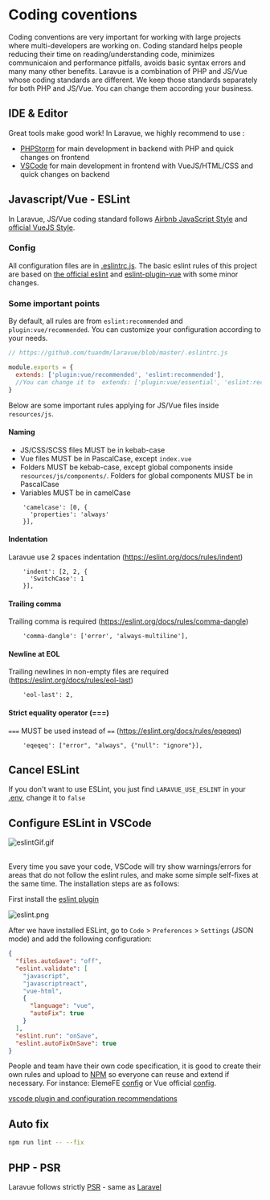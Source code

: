 # Coding coventions
Coding conventions are very important for working with large projects where multi-developers are working on. Coding standard helps people reducing their time on reading/understanding code, minimizes communicaion and performance pitfalls, avoids basic syntax errors and many many other benefits.
Laravue is a combination of PHP and JS/Vue whose coding standards are different. We keep those standards separately for both PHP and JS/Vue. You can change them according your business.

## IDE & Editor

Great tools make good work! In Laravue, we highly recommend to use :
- [PHPStorm](https://www.jetbrains.com/phpstorm/) for main development in backend with PHP and quick changes on frontend
- [VSCode](https://code.visualstudio.com/) for main development in frontend with VueJS/HTML/CSS and quick changes on backend

## Javascript/Vue - ESLint
In Laravue, JS/Vue coding standard follows [Airbnb JavaScript Style](https://github.com/airbnb/javascript) and [official VueJS Style](https://vuejs.org/v2/style-guide/).

### Config

All configuration files are in [.eslintrc.js](https://github.com/tuandm/laravue/blob/master/.eslintrc.js).
The basic eslint rules of this project are based on [the official eslint](https://eslint.org/docs/rules/) and [eslint-plugin-vue](https://eslint.vuejs.org/) with some minor changes.

### Some important points

By default, all rules are from `eslint:recommended` and `plugin:vue/recommended`. You can customize your configuration according to your needs.

```js
// https://github.com/tuandm/laravue/blob/master/.eslintrc.js

module.exports = {
  extends: ['plugin:vue/recommended', 'eslint:recommended'],
  //You can change it to  extends: ['plugin:vue/essential', 'eslint:recommended']
}
```

Below are some important rules applying for JS/Vue files inside `resources/js`.

#### Naming
- JS/CSS/SCSS files MUST be in kebab-case
- Vue files MUST be in PascalCase, except `index.vue`
- Folders MUST be kebab-case, except global components inside `resources/js/components/`. Folders for global components MUST be in PascalCase
- Variables MUST be in camelCase
```
    'camelcase': [0, {
      'properties': 'always'
    }],
```

#### Indentation

Laravue use 2 spaces indentation (https://eslint.org/docs/rules/indent)
```
    'indent': [2, 2, {
      'SwitchCase': 1
    }],
```

#### Trailing comma
Trailing comma is required (https://eslint.org/docs/rules/comma-dangle)
```
    'comma-dangle': ['error', 'always-multiline'],
```

#### Newline at EOL
Trailing newlines in non-empty files are required (https://eslint.org/docs/rules/eol-last)
```
    'eol-last': 2,
```

#### Strict equality operator (===)
`===` MUST be used instead of `==` (https://eslint.org/docs/rules/eqeqeq)

```
    'eqeqeq': ["error", "always", {"null": "ignore"}],
```

## Cancel ESLint

If you don't want to use ESLint, you just find `LARAVUE_USE_ESLINT` in your [.env](https://github.com/tuandm/laravue/blob/master/.env.example), change it to `false`

## Configure ESLint in VSCode

![eslintGif.gif](https://wpimg.wallstcn.com/e94a76df-6dc0-4c15-9785-28b553a163e9.png)

<br />
Every time you save your code, VSCode will try show warnings/errors for areas that do not follow the eslint rules, and make some simple self-fixes at the same time. The installation steps are as follows:

First install the [eslint plugin](https://marketplace.visualstudio.com/items?itemName=dbaeumer.vscode-eslint)

![eslint.png](https://cdn.laravue.dev/eslint.png)

After we have installed ESLint, go to `Code` > `Preferences` > `Settings` (JSON mode) and add the following configuration:

```json
{
  "files.autoSave": "off",
  "eslint.validate": [
    "javascript",
    "javascriptreact",
    "vue-html",
    {
      "language": "vue",
      "autoFix": true
    }
  ],
  "eslint.run": "onSave",
  "eslint.autoFixOnSave": true
}
```

People and team have their own code specification, it is good to create their own rules and upload to [NPM](npmjs.com) so everyone can reuse and extend if necessary. For instance: ElemeFE [config](https://www.npmjs.com/package/eslint-config-elemefe) or Vue official [config](https://github.com/vuejs/eslint-config-vue).

[vscode plugin and configuration recommendations](https://github.com/varHarrie/Dawn-Blossoms/issues/10)

## Auto fix

```bash
npm run lint -- --fix
```

## PHP - PSR
Laravue follows strictly [PSR](https://www.php-fig.org/psr/) - same as [Laravel](https://laravel.com/docs/5.8/contributions#coding-style)